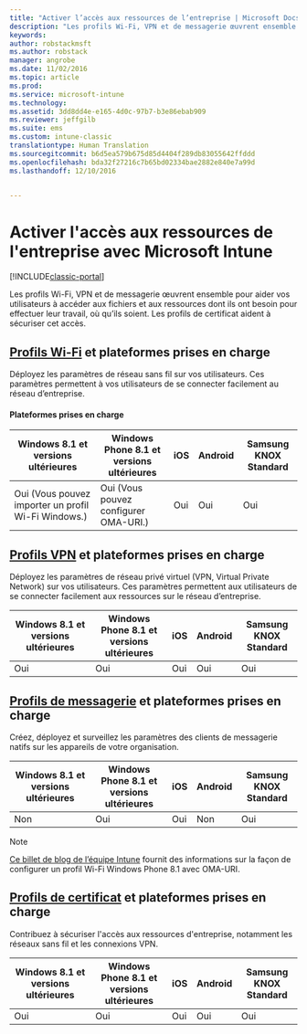 ```yaml
---
title: "Activer l’accès aux ressources de l’entreprise | Microsoft Docs"
description: "Les profils Wi-Fi, VPN et de messagerie œuvrent ensemble pour aider vos utilisateurs à accéder aux fichiers et aux ressources dont ils ont besoin."
keywords: 
author: robstackmsft
ms.author: robstack
manager: angrobe
ms.date: 11/02/2016
ms.topic: article
ms.prod: 
ms.service: microsoft-intune
ms.technology: 
ms.assetid: 3dd8dd4e-e165-4d0c-97b7-b3e86ebab909
ms.reviewer: jeffgilb
ms.suite: ems
ms.custom: intune-classic
translationtype: Human Translation
ms.sourcegitcommit: b6d5ea579b675d85d4404f289db83055642ffddd
ms.openlocfilehash: bda32f27216c7b65bd02334bae2882e840e7a99d
ms.lasthandoff: 12/10/2016


---
```


# <a name="enable-access-to-company-resources-with-microsoft-intune"></a>Activer l'accès aux ressources de l'entreprise avec Microsoft Intune

[!INCLUDE[classic-portal](../includes/classic-portal.md)]

Les profils Wi-Fi, VPN et de messagerie œuvrent ensemble pour aider vos utilisateurs à accéder aux fichiers et aux ressources dont ils ont besoin pour effectuer leur travail, où qu’ils soient. Les profils de certificat aident à sécuriser cet accès.

## <a name="wi-fi-profileswi-fi-connections-in-microsoft-intunemd-and-supported-platforms"></a>[Profils Wi-Fi](wi-fi-connections-in-microsoft-intune.md) et plateformes prises en charge

Déployez les paramètres de réseau sans fil sur vos utilisateurs. Ces paramètres permettent à vos utilisateurs de se connecter facilement au réseau d’entreprise.
#### <a name="supported-platforms"></a>Plateformes prises en charge

|Windows 8.1 et versions ultérieures|Windows Phone 8.1 et versions ultérieures|iOS|Android|Samsung KNOX Standard|
|---------------------|---------------------------|---|-------|------------|
|Oui (Vous pouvez importer un profil Wi-Fi Windows.)|Oui (Vous pouvez configurer OMA-URI.) |Oui|Oui|Oui|

## <a name="vpn-profilesvpn-connections-in-microsoft-intunemd-and-supported-platforms"></a>[Profils VPN](vpn-connections-in-microsoft-intune.md) et plateformes prises en charge
Déployez les paramètres de réseau privé virtuel (VPN, Virtual Private Network) sur vos utilisateurs. Ces paramètres permettent aux utilisateurs de se connecter facilement aux ressources sur le réseau d’entreprise.

|Windows 8.1 et versions ultérieures|Windows Phone 8.1 et versions ultérieures|iOS|Android|Samsung KNOX Standard|
|---------------------|---------------------------|---|-------|------------|
|Oui|Oui|Oui|Oui|Oui|

## <a name="email-profilesconfigure-access-to-corporate-email-using-email-profiles-with-microsoft-intunemd-and-supported-platforms"></a>[Profils de messagerie](configure-access-to-corporate-email-using-email-profiles-with-microsoft-intune.md) et plateformes prises en charge
Créez, déployez et surveillez les paramètres des clients de messagerie natifs sur les appareils de votre organisation.

|Windows 8.1 et versions ultérieures|Windows Phone 8.1 et versions ultérieures|iOS|Android|Samsung KNOX Standard|
|---------------------|---------------------------|---|-------|------------|
|Non|Oui|Oui|Non|Oui|
> [!NOTE]
> [Ce billet de blog de l’équipe Intune](https://blogs.technet.microsoft.com/enterprisemobility/2015/02/19/using-oma-uri-to-create-custom-wi-fi-profiles-for-windows-phone-8-1/) fournit des informations sur la façon de configurer un profil Wi-Fi Windows Phone 8.1 avec OMA-URI.

## <a name="certificate-profilessecure-resource-access-with-certificate-profilesmd-and-supported-platforms"></a>[Profils de certificat](secure-resource-access-with-certificate-profiles.md) et plateformes prises en charge
Contribuez à sécuriser l'accès aux ressources d'entreprise, notamment les réseaux sans fil et les connexions VPN.

|Windows 8.1 et versions ultérieures|Windows Phone 8.1 et versions ultérieures|iOS|Android|Samsung KNOX Standard|
|---------------------|---------------------------|---|-------|------------|
|Oui|Oui|Oui|Oui|Oui|

